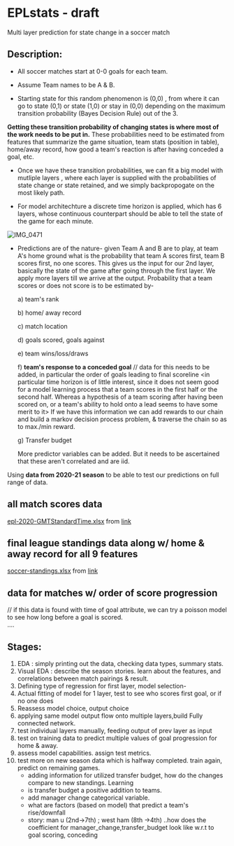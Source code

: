 # EPLstats - draft 
Multi layer prediction for state change in a soccer match


## Description:

- All soccer matches start at 0-0 goals for each team. 

- Assume Team names to be A & B.

- Starting state for this random phenomenon is (0,0) , from where it can go to state 
  (0,1) or state (1,0) or stay in (0,0) depending on the maximum transition probability 
  (Bayes Decision Rule) out of the 3. 

**Getting these transition probability of changing states is where most of the work 
  needs to be put in.** These probabilities need to be estimated from features that 
  summarize the game situation, team stats (position in table), home/away record,
  how good a team's reaction is after having conceded a goal, etc.
  
- Once we have these transition probabilities, we can fit a big model with mutliple layers
  , where each layer is supplied with the probabilities of state change or state retained, 
  and we simply backpropogate on the most likely path. 
  
- For model architechture a discrete time horizon is applied, which has 6 layers, 
  whose continuous counterpart should be able to tell the state of the game for each minute.


![IMG_0471](https://user-images.githubusercontent.com/96305841/149665581-909c3511-2a01-42ce-b404-3148d16a41e0.jpg)

- Predictions are of the nature- 
  given Team A and B are to play, at team A's home ground
  what is the probability that team A scores first, team B scores first, no one scores.
  This gives us the input for our 2nd layer, basically the state of the game after going 
  through the first layer. We apply more layers till we arrive at the output. 
  Probability that a team scores or does not score is to be estimated by- 
  
  a) team's rank 
  
  b) home/ away record
  
  c) match location
  
  d) goals scored, goals against
  
  e) team wins/loss/draws 
  
  f) **team's response to a conceded goal** // data for this needs to be added, in particular the order of goals leading to final scoreline
    <in particular time horizon is of little interest, since it does not seem good for a model learning process
     that a team scores in the first half or the second half. Whereas a hypothesis of 
     a team scoring after having been scored on, or a team's ability to hold onto a lead
     seems to have some merit to it> 
     If we have this information we can add rewards to our chain and build a markov decision process problem, & traverse the chain so as to max./min reward.
  
  g) Transfer budget   
  
  More predictor variables can be added. But it needs to be ascertained that these aren't correlated and are iid.  
  

Using **data from 2020-21 season** to be able to test our predictions on full range of data.

## all match scores data
[epl-2020-GMTStandardTime.xlsx](https://github.com/runirudh/EPLstats/files/7877241/epl-2020-GMTStandardTime.xlsx) from [link](https://fixturedownload.com/results/epl-2020)

## final league standings data along w/ home & away record for all 9 features
[soccer-standings.xlsx](https://github.com/runirudh/EPLstats/files/7879089/soccer-standings.xlsx) from [link](https://www.rotowire.com/soccer/league-table.php?season=2020)

## data for matches w/ order of score progression
// if this data is found with time of goal attribute, we can try a poisson model to see how long before a goal is scored.  
....


## Stages:
1. EDA : simply printing out the data, checking data types, summary stats.
2. Visual EDA : describe the season stories. learn about the features, and correlations between match pairings & result.
3. Defining type of regression for first layer, model selection-
5. Actual fitting of model for 1 layer, test to see who scores first goal, or if no one does 
6. Reassess model choice, output choice
7. applying same model output flow onto multiple layers,build Fully connected network.    
8. test individual layers manually, feeding output of prev layer as input 
9. test on training data to predict multiple values of goal progression for home & away.
10. assess model capabilities. assign test metrics. 
11. test more on new season data which is halfway completed. train again, predict on remaining games.
    - adding information for utilized transfer budget, how do the changes compare to new standings. Learning
    - is transfer budget a positive addition to teams.
    - add manager change categorical variable.
    - what are factors (based on model) that predict a team's rise/downfall 
    - story: man u (2nd->7th) ; west ham (8th ->4th) ..how does the coefficient for manager_change,transfer_budget look like
             w.r.t to goal scoring, conceding
